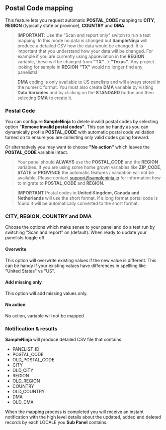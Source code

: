 ## Postal Code mapping

This feature lets you request automatic **POSTAL_CODE** mapping to **CITY**, **REGION** (typically state or province), **COUNTRY** and **DMA**.

> **IMPORTANT**: Use the "Scan and report only" switch to run a test mapping. In this mode no data is changed but **SampleNinja** will produce a detailed CSV how the data would be changed. It is important that you understand how your data will be changed. For example if you are currently using appreviation in the **REGION** variable, these will be changed from **"TX"** -> **"Texas"**. Any project looking for sample in **REGION** **"TX"** would no longer find any panelists!

> **DMA** coding is only available to US panelists and will always stored in the numeric format. You must also create **DMA** variable by visiting **Data Variables** and by clicking on the **STANDARD** button and then selecting **DMA** to create it.

### Postal Code

You can configure **SampleNinja** to delete invalid postal codes by selecting option **"Remove invalid postal codes"**. This can be handy as you can dynamically profile **POSTAL_CODE** with automatic postal code validation turned on to ensure you are collecting only valid codes going forward.

Or alternatively you may want to choose **"No action"** which leaves the **POSTAL_CODE** variable intact.

> Your panel should **ALWAYS** use the **POSTAL_CODE** and the **REGION** variables. If you are using some home grown variables like **ZIP_CODE**, **STATE** or **PROVINCE** the automatic features / validation will not be available. Please contact support@sampleninja.io for information how to migrate to **POSTAL_CODE** and **REGION**.

> **IMPORTANT** Postal codes in **United Kingdom, Canada and Netherlands** will use the short format. If a long format portal code is found it will be automatically converted to the short format.

### CITY, REGION, COUNTRY and DMA

Choose the options which make sense to your panel and do a test run by switching "Scan and report" on (default). When ready to update your panelists toggle off.

#### Overwrite
This option will overwrite existing values if the new value is different. This can be handy if your existing values have differences in spellling like "United States" vs "US".

#### Add missing only
This option will add missing values only.

#### No action
No action, variable will not be mapped

### Notification & results

**SampleNinja** will produce detailed CSV file that contains

- PANELIST_ID
- POSTAL_CODE
- OLD_POSTAL_CODE
- CITY
- OLD_CITY
- REGION
- OLD_REGION
- COUNTRY
- OLD_COUNTRY
- DMA
- OLD_DMA

When the mapping process is completed you will receive an instant notification with the high level details about the updated, added and deleted records by each LOCALE you **Sub Panel** contains.

